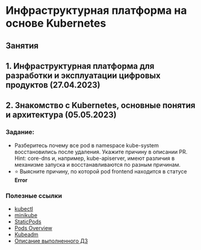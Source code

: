 # Инфраструктурная платформа на основе Kubernetes

## Занятия

## 1. Инфраструктурная платформа для разработки и эксплуатации цифровых продуктов (27.04.2023)

## 2. Знакомство с Kubernetes, основные понятия и архитектура (05.05.2023)
### Задание: 
- Разберитесь почему все pod в namespace kube-system восстановились после удаления. Укажите причину в описании PR. Hint: core-dns и, например, kube-apiserver, имеют различия в механизме запуска и восстанавливаются по разным причинам. 
- ⭐ Выясните причину, по которой pod frontend находится в статусе **Error**

### Полезные ссылки

- [kubectl](https://kubernetes.io/ru/docs/tasks/tools/install-kubectl/) 
- [minikube](https://kubernetes.io/ru/docs/tasks/tools/install-minikube/)
- [StaticPods](https://kubernetes.io/docs/tasks/configure-pod-container/static-pod/)
- [Pods Overview](https://kubernetes.io/docs/concepts/workloads/pods/pod-overview/)
- [Kubeadm](https://kubernetes.io/docs/setup/production-environment/tools/kubeadm/create-cluster-kubeadm/)
- [Описание выполненного ДЗ](kubernetes-intro/README.md)
